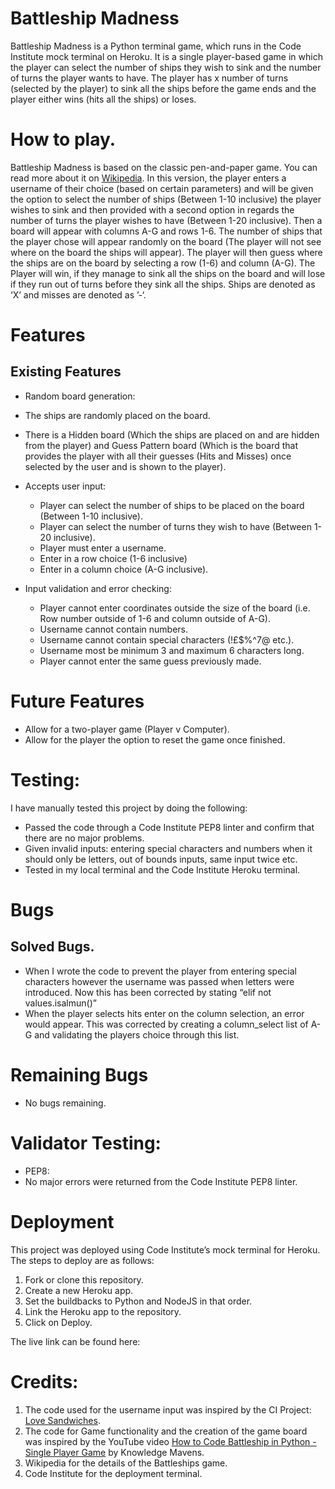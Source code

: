 # Battleship Madness
Battleship Madness is a Python terminal game, which runs in the Code Institute mock terminal on Heroku.
It is a single player-based game in which the player can select the number of ships they wish to sink and the number of turns the player wants to have. The player has x number of turns (selected by the player) to sink all the ships before the game ends and the player either wins (hits all the ships) or loses.


# How to play.
Battleship Madness is based on the classic pen-and-paper game. You can read more about it on [Wikipedia](https://en.wikipedia.org/wiki/Battleship_(game)).
In this version, the player enters a username of their choice (based on certain parameters) and will be given the option to select the number of ships (Between 1-10 inclusive) the player wishes to sink and then provided with a second option in regards the number of turns the player wishes to have (Between 1-20 inclusive).
Then a board will appear with columns A-G and rows 1-6. The number of ships that the player chose will appear randomly on the board (The player will not see where on the board the ships will appear).
The player will then guess where the ships are on the board by selecting a row (1-6) and column (A-G).
The Player will win, if they manage to sink all the ships on the board and will lose if they run out of turns before they sink all the ships.
Ships are denoted as ‘X’ and misses are denoted as ’-‘.



# Features
## Existing Features
- Random board generation:
 - The ships are randomly placed on the board.
 - There is a Hidden board (Which the ships are placed on and are hidden from the player) and Guess Pattern board (Which is the board that provides the player with all their guesses (Hits and Misses) once selected by the user and is shown to the player).

- Accepts user input:
  - Player can select the number of ships to be placed on the board (Between 1-10 inclusive).
  - Player can select the number of turns they wish to have (Between 1-20 inclusive).
  - Player must enter a username.
  - Enter in a row choice (1-6 inclusive)
  - Enter in a column choice (A-G inclusive).

- Input validation and error checking:
  - Player cannot enter coordinates outside the size of the board (i.e. Row number outside of 1-6 and column outside of A-G).
  - Username cannot contain numbers.
  - Username cannot contain special characters (!£$%^7@ etc.).
  - Username most be minimum 3 and maximum 6 characters long.
  - Player cannot enter the same guess previously made.


# Future Features
- Allow for a two-player game (Player v Computer).
- Allow for the player the option to reset the game once finished.

# Testing:
I have manually tested this project by doing the following:
- Passed the code through a Code Institute PEP8 linter and confirm that there are no major problems.
- Given invalid inputs: entering special characters and numbers when it should only be letters, out of bounds inputs, same input twice etc.
- Tested in my local terminal and the Code Institute Heroku terminal.

# Bugs
## Solved Bugs.
- When I wrote the code to prevent the player from entering special characters however the username was passed when letters were introduced. Now this has been corrected by stating “elif not values.isalmun()”
- When the player selects hits enter on the column selection, an error would appear. This was corrected by creating a column_select list of A-G and validating the players choice through this list.
# Remaining Bugs
- No bugs remaining.

# Validator Testing:
- PEP8:
 - No major errors were returned from the Code Institute PEP8 linter.

# Deployment
This project was deployed using Code Institute’s mock terminal for Heroku.
The steps to deploy are as follows:
1. Fork or clone this repository.
2. Create a new Heroku app.
3. Set the buildbacks to Python and NodeJS in that order.
4. Link the Heroku app to the repository.
5. Click on Deploy.

The live link can be found here:

# Credits:
1.	The code used for the username input was inspired by the CI Project: [Love Sandwiches]( https://github.com/Code-Institute-Solutions/love-sandwiches-p5-sourcecode/tree/master/05-deployment/01-deployment-part-1).
2.	The code for Game functionality and the creation of the game board was inspired by the YouTube video [How to Code Battleship in Python - Single Player Game]( https://www.youtube.com/watch?v=tF1WRCrd_HQ) by Knowledge Mavens.
3.	Wikipedia for the details of the Battleships game.
4.	Code Institute for the deployment terminal.